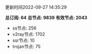 更新时间2022-09-27 14:35:29

**总订阅: 64**
**总节点: 9839**
**有效节点: 2043**
- ss节点: 256
- v2ray节点: 1702
- ssr节点: 10
- trojan节点: 75
